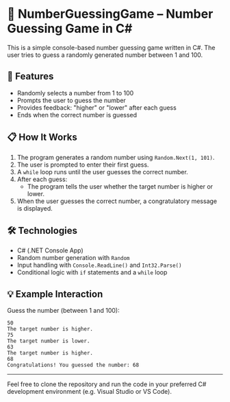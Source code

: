 # 🎯 NumberGuessingGame – Number Guessing Game in C#

This is a simple console-based number guessing game written in C#. The user tries to guess a randomly generated number between 1 and 100.

## 🧾 Features

- Randomly selects a number from 1 to 100
- Prompts the user to guess the number
- Provides feedback: "higher" or "lower" after each guess
- Ends when the correct number is guessed

## 📋 How It Works

1. The program generates a random number using `Random.Next(1, 101)`.
2. The user is prompted to enter their first guess.
3. A `while` loop runs until the user guesses the correct number.
4. After each guess:
   - The program tells the user whether the target number is higher or lower.
5. When the user guesses the correct number, a congratulatory message is displayed.

## 🛠️ Technologies

- C# (.NET Console App)
- Random number generation with `Random`
- Input handling with `Console.ReadLine()` and `Int32.Parse()`
- Conditional logic with `if` statements and a `while` loop

## 💡 Example Interaction

Guess the number (between 1 and 100):

    50
    The target number is higher.
    75
    The target number is lower.
    63
    The target number is higher.
    68
    Congratulations! You guessed the number: 68

---

Feel free to clone the repository and run the code in your preferred C# development environment (e.g. Visual Studio or VS Code).
